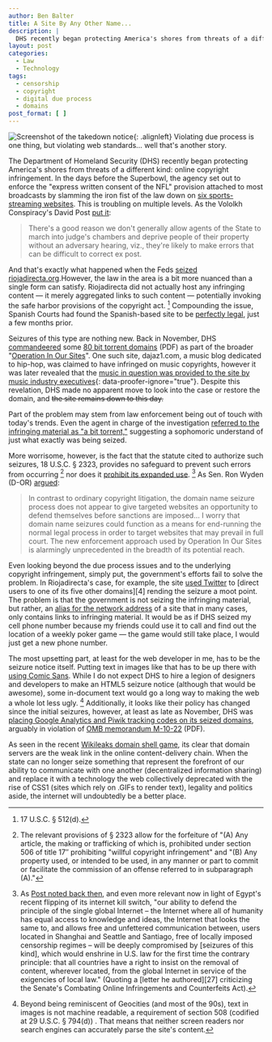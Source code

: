 ```yaml
---
author: Ben Balter
title: A Site By Any Other Name...
description: |
  DHS recently began protecting America's shores from threats of a different kind: online copyright infringement. In the days before the Superbowl, the agency set out to enforce the "express written consent of the NFL" provision attached to most broadcasts by slamming the iron fist of the law down on six sports-streaming websites.
layout: post
categories:
  - Law
  - Technology
tags:
  - censorship
  - copyright
  - digital due process
  - domains
post_format: [ ]
---
```


![Screenshot of the takedown notice](http://ben.balter.com/wp-content/uploads/2011/02/IPRC_Seized_2010_11-300x225.gif "DHS Seizure Notice"){: .alignleft} Violating due process is one thing, but violating web standards… well that's another story.

The Department of Homeland Security (DHS) recently began protecting America's shores from threats of a different kind: online copyright infringement. In the days before the Superbowl, the agency set out to enforce the "express written consent of the NFL" provision attached to most broadcasts by slamming the iron fist of the law down on [six sports-streaming websites](http://money.cnn.com/2011/02/02/technology/sports_streaming/). This is troubling on multiple levels. As the Vololkh Conspiracy's David Post [put it](http://volokh.com/2011/02/02/more-outrageous-domain-name-seizures-by-our-vigilant-dept-of-homeland-security/):

> There's a good reason we don't generally allow agents of the State to march into judge's chambers and deprive people of their property without an adversary hearing, viz., they're likely to make errors that can be difficult to correct ex post.

And that's exactly what happened when the Feds [seized riojadirecta.org](http://www.huffingtonpost.com/2011/02/02/rojadirecta-org-seized_n_817458.html).However, the law in the area is a bit more nuanced than a single form can satisfy. Riojadirecta did not actually host any infringing content — it merely aggregated links to such content — potentially invoking the safe harbor provisions of the copyright act. [^1] Compounding the issue, Spanish Courts had found the Spanish-based site to be [perfectly legal](http://torrentfreak.com/sports-streaming-torrent-links-site-victorious-in-court-100510/), just a few months prior.

Seizures of this type are nothing new. Back in November, DHS [commandeered](http://torrentfreak.com/u-s-government-seizes-bittorrent-search-engine-domain-and-more-101126/) some [80 bit torrent domains](http://www.ice.gov/doclib/news/releases/2010/domain_names.pdf) (PDF) as part of the broader "[Operation In Our Sites](http://www.ice.gov/news/releases/1006/100630losangeles.htm)". One such site, dajaz1.com, a music blog dedicated to hip-hop, was claimed to have infringed on music copyrights, however it was later revealed that the [music in question was provided to the site by music industry executives](http://www.nytimes.com/2010/12/20/business/media/20music.html?_r=1&ref=todayspaper){: data-proofer-ignore="true"}. Despite this revelation, DHS made no apparent move to look into the case or restore the domain, and <del>the site remains down to this day.</del>

Part of the problem may stem from law enforcement being out of touch with today's trends. Even the agent in charge of the investigation [referred to the infringing material as "a bit torrent,"](http://arstechnica.com/tech-policy/news/2010/12/busting-bittorrent.ars) suggesting a sophomoric understand of just what exactly was being seized.

More worrisome, however, is the fact that the statute cited to authorize such seizures, 18 U.S.C. § 2323, provides no safeguard to prevent such errors from occurring [^2] nor does it [prohibit its expanded use](http://www.copyhype.com/2011/02/can-google-be-seized-by-ice/). [^3] As Sen. Ron Wyden (D-OR) [argued](http://arstechnica.com/tech-policy/news/2011/02/senator-us-domain-name-seizures-alarmingly-unprecedented.ars?utm_source=rss&utm_medium=rss&utm_campaign=rss):

> In contrast to ordinary copyright litigation, the domain name seizure process does not appear to give targeted websites an opportunity to defend themselves before sanctions are imposed… I worry that domain name seizures could function as a means for end-running the normal legal process in order to target websites that may prevail in full court. The new enforcement approach used by Operation In Our Sites is alarmingly unprecedented in the breadth of its potential reach.

Even looking beyond the due process issues and to the underlying copyright infringement, simply put, the government's efforts fail to solve the problem. In Riojadirecta's case, for example, the site [used Twitter](http://twitter.com/#!/rojadirecta/status/32348722188779520) to [direct users to one of its five other domains][4] rending the seizure a moot point. The problem is that the government is not seizing the infringing material, but rather, an [alias for the network address](http://en.wikipedia.org/wiki/Domain_name) of a site that in many cases, only contains links to infringing material. It would be as if DHS seized my cell phone number because my friends could use it to call and find out the location of a weekly poker game — the game would still take place, I would just get a new phone number.

The most upsetting part, at least for the web developer in me, has to be the seizure notice itself. Putting text in images like that has to be up there with [using Comic Sans](http://bancomicsans.com/). While I do not expect DHS to hire a legion of designers and developers to make an HTML5 seizure notice (although that would be awesome), some in-document text would go a long way to making the web a whole lot less ugly. [^4] Additionally, it looks like their policy has changed since the initial seizures, however, at least as late as November, DHS was [placing Google Analytics and Piwik tracking codes on its seized domains](http://qbit.cc/homeland-security-tracking-visits-to-seized-domains-using-google-analytics-and-piwik/), arguably in violation of [OMB memorandum M-10-22](http://www.whitehouse.gov/sites/default/files/omb/assets/memoranda_2010/m10-22.pdf) (PDF).

As seen in the recent [Wikileaks domain shell game](http://gawker.com/#!5704966/wikileaks-loses-its-domain), its clear that domain servers are the weak link in the online content-delivery chain. When the state can no longer seize something that represent the forefront of our ability to communicate with one another (decentralized information sharing) and replace it with a technology the web collectively deprecated with the rise of CSS1 (sites which rely on .GIFs to render text), legality and politics aside, the internet will undoubtedly be a better place.

[^1]: 17 U.S.C. § 512(d).
[^2]: The relevant provisions of § 2323 allow for the forfeiture of "(A) Any article, the making or trafficking of which is, prohibited under section 506 of title 17″ prohibiting "willful copyright infringement" and "(B) Any property used, or intended to be used, in any manner or part to commit or facilitate the commission of an offense referred to in subparagraph (A)."
[^3]: As [Post noted back then](http://volokh.com/2010/12/01/copyright-enforcement-tail-wags-internet-dog-contd-or-what-the-hell-ever-happened-to-due-process/), and even more relevant now in light of Egypt's recent flipping of its internet kill switch, "our ability to defend the principle of the single global Internet – the Internet where all of humanity has equal access to knowledge and ideas, the Internet that looks the same to, and allows free and unfettered communication between, users located in Shanghai and Seattle and Santiago, free of locally imposed censorship regimes – will be deeply compromised by \[seizures of this kind\], which would enshrine in U.S. law for the first time the contrary principle: that all countries have a right to insist on the removal of content, wherever located, from the global Internet in service of the exigencies of local law." (Quoting a [letter he authored][27] criticizing the Senate's Combating Online Infringements and Counterfeits Act).
[^4]: Beyond being reminiscent of Geocities (and most of the 90s), text in images is not machine readable, a requirement of section 508 (codified at 29 U.S.C. § 794(d)) . That means that neither screen readers nor search engines can accurately parse the site's content.

[11]: http://dajaz1.com/
[19]: http://dajaz1.com/IPRC_Seized_2010_11.gif
